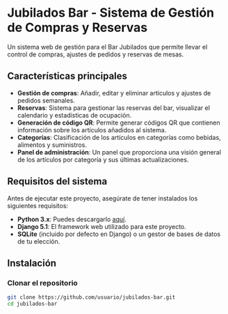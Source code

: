 # Jubilados Bar - Sistema de Gestión de Compras y Reservas

Un sistema web de gestión para el Bar Jubilados que permite llevar el control de compras, ajustes de pedidos y reservas de mesas.

## Características principales
- **Gestión de compras**: Añadir, editar y eliminar artículos y ajustes de pedidos semanales.
- **Reservas**: Sistema para gestionar las reservas del bar, visualizar el calendario y estadísticas de ocupación.
- **Generación de código QR**: Permite generar códigos QR que contienen información sobre los artículos añadidos al sistema.
- **Categorías**: Clasificación de los artículos en categorías como bebidas, alimentos y suministros.
- **Panel de administración**: Un panel que proporciona una visión general de los artículos por categoría y sus últimas actualizaciones.

## Requisitos del sistema

Antes de ejecutar este proyecto, asegúrate de tener instalados los siguientes requisitos:

- **Python 3.x**: Puedes descargarlo [aquí](https://www.python.org/downloads/).
- **Django 5.1**: El framework web utilizado para este proyecto.
- **SQLite** (incluido por defecto en Django) o un gestor de bases de datos de tu elección.

## Instalación

### Clonar el repositorio
```bash
git clone https://github.com/usuario/jubilados-bar.git
cd jubilados-bar
